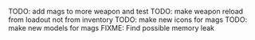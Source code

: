 TODO: add mags to more weapon and test
TODO: make weapon reload from loadout not from inventory
TODO: make new icons for mags
TODO: make new models for mags
FIXME: Find possible memory leak
